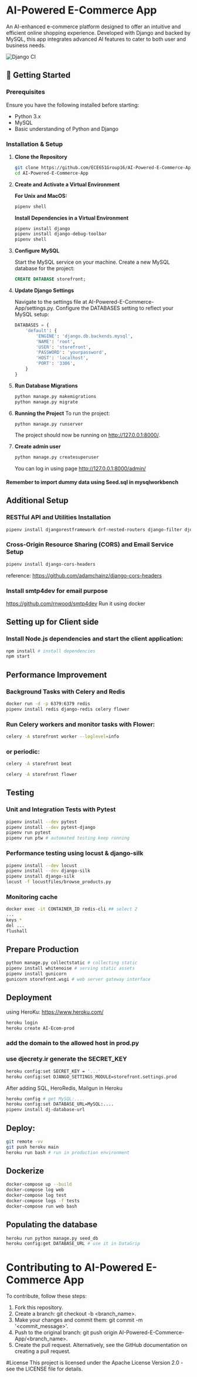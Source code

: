 # AI-Powered E-Commerce App

An AI-enhanced e-commerce platform designed to offer an intuitive and efficient online shopping experience. Developed with Django and backed by MySQL, this app integrates advanced AI features to cater to both user and business needs.

![Django CI](https://github.com/ECE651Group16/AI-Powered-E-Commerce-App/actions/workflows/django.yml/badge.svg?branch=main)

## 🚀 Getting Started

### Prerequisites

Ensure you have the following installed before starting:
- Python 3.x
- MySQL
- Basic understanding of Python and Django

### Installation & Setup

1. **Clone the Repository**

   ```bash
   git clone https://github.com/ECE651Group16/AI-Powered-E-Commerce-App.git
   cd AI-Powered-E-Commerce-App
   ```
2. **Create and Activate a Virtual Environment**

    **For Unix and MacOS:**
    ```bash
    pipenv shell
    ```
     **Install Dependencies in a Virtual Environment**
    ```bash
    pipenv install django
    pipenv install django-debug-toolbar
    pipenv shell
    ```
3. **Configure MySQL**

   Start the MySQL service on your machine.
    Create a new MySQL database for the project:
    ```sql
    CREATE DATABASE storefront;
    ```
4. **Update Django Settings**

    Navigate to the settings file at AI-Powered-E-Commerce-App/settings.py.
    Configure the DATABASES setting to reflect your MySQL setup:
    ```python
    DATABASES = {
        'default': {
            'ENGINE': 'django.db.backends.mysql',
            'NAME': 'root',
            'USER': 'storefront',
            'PASSWORD': 'yourpassword',
            'HOST': 'localhost',
            'PORT': '3306',
        }
    }
    ```
5. **Run Database Migrations**
    ```bash
    python manage.py makemigrations
    python manage.py migrate
    ```
6. **Running the Project**
    To run the project:
    ```bash
    python manage.py runserver
    ```
    The project should now be running on http://127.0.0.1:8000/.

7. **Create admin user**
    ```python
    python manage.py createsuperuser
    ```
    You can log in using page http://127.0.0.1:8000/admin/

#### Remember to import dummy data using Seed.sql in mysqlworkbench


## Additional Setup

### RESTful API and Utilities Installation
```bash
pipenv install djangorestframework drf-nested-routers django-filter djoser pillow django-templated-mail djangorestframework_simplejwt
```
### Cross-Origin Resource Sharing (CORS) and Email Service Setup
```bash
pipenv install django-cors-headers
```
reference: https://github.com/adamchainz/django-cors-headers

### Install smtp4dev for email purpose
https://github.com/rnwood/smtp4dev
Run it using docker

## Setting up for Client side
### Install Node.js dependencies and start the client application:
```bash
npm install # install dependencies
npm start
```


## Performance Improvement
### Background Tasks with Celery and Redis
```bash
docker run -d -p 6379:6379 redis
pipenv install redis django-redis celery flower
```
### Run Celery workers and monitor tasks with Flower:
```bash
celery -A storefront worker --loglevel=info
```
### or periodic:
```bash
celery -A storefront beat
```
```bash
celery -A storefront flower
```



## Testing
### Unit and Integration Tests with Pytest
```bash
pipenv install --dev pytest
pipenv install --dev pytest-django
pipenv run pytest
pipenv run ptw # automated testing keep running
```

### Performance testing using locust & django-silk
```bash
pipenv install --dev locust
pipenv install --dev django-silk
pipenv install django-silk
locust -f locustfiles/browse_products.py
```

### Monitoring cache
```bash
docker exec -it CONTAINER_ID redis-cli ## select 2
...
keys *
del ...
flushall
```
## Prepare Production
```bash
python manage.py collectstatic # collecting static
pipenv install whitenoise # serving static assets
pipenv install gunicorn
gunicorn storefront.wsgi # web server gateway interface
``` 

## Deployment
using HeroKu: https://www.heroku.com/
```bash
heroku login
heroku create AI-Ecom-prod
```
### add the domain to the allowed host in prod.py
### use djecrety.ir generate the SECRET_KEY
```bash
heroku config:set SECRET_KEY = '...'
heroku config:set DJANGO_SETTINGS_MODULE=storefront.settings.prod
```
After adding SQL, HeroRedis, Mailgun in Heroku
```bash
heroku config # get MySQL:....
heroku config:set DATABASE_URL=MySQL:....
pipenv install dj-database-url
```
## Deploy:
```bash
git remote -vv
git push heroku main
heroku run bash # run in production environment
```

## Dockerize
 ```bash
docker-compose up --build
docker-compose log web
docker-compose log test
docker-compose logs -f tests
docker-compose run web bash
```

## Populating the database
```bash
heroku run python manage.py seed_db
heroku config:get DATABASE_URL # use it in DataGrip
```

# Contributing to AI-Powered E-Commerce App
To contribute, follow these steps:

1. Fork this repository.
2. Create a branch: git checkout -b <branch_name>.
3. Make your changes and commit them: git commit -m '<commit_message>'.
4. Push to the original branch: git push origin AI-Powered-E-Commerce-App/<branch_name>.
5. Create the pull request.
Alternatively, see the GitHub documentation on creating a pull request.

#License
This project is licensed under the  Apache License Version 2.0 - see the LICENSE file for details.
